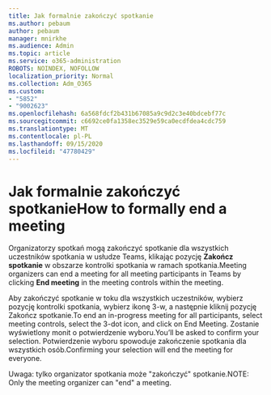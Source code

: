 ```yaml
---
title: Jak formalnie zakończyć spotkanie
ms.author: pebaum
author: pebaum
manager: mnirkhe
ms.audience: Admin
ms.topic: article
ms.service: o365-administration
ROBOTS: NOINDEX, NOFOLLOW
localization_priority: Normal
ms.collection: Adm_O365
ms.custom:
- "5852"
- "9002623"
ms.openlocfilehash: 6a568fdcf2b431b67085a9c9d2c3e40bdcebf77c
ms.sourcegitcommit: c6692ce0fa1358ec3529e59ca0ecdfdea4cdc759
ms.translationtype: MT
ms.contentlocale: pl-PL
ms.lasthandoff: 09/15/2020
ms.locfileid: "47780429"
---
```

# <a name="how-to-formally-end-a-meeting"></a><span data-ttu-id="57c1f-102">Jak formalnie zakończyć spotkanie</span><span class="sxs-lookup"><span data-stu-id="57c1f-102">How to formally end a meeting</span></span>

<span data-ttu-id="57c1f-103">Organizatorzy spotkań mogą zakończyć spotkanie dla wszystkich uczestników spotkania w usłudze Teams, klikając pozycję **Zakończ spotkanie** w obszarze kontrolki spotkania w ramach spotkania.</span><span class="sxs-lookup"><span data-stu-id="57c1f-103">Meeting organizers can end a meeting for all meeting participants in Teams by clicking **End meeting** in the meeting controls within the meeting.</span></span>  

<span data-ttu-id="57c1f-104">Aby zakończyć spotkanie w toku dla wszystkich uczestników, wybierz pozycję kontrolki spotkania, wybierz ikonę 3-w, a następnie kliknij pozycję Zakończ spotkanie.</span><span class="sxs-lookup"><span data-stu-id="57c1f-104">To end an in-progress meeting for all participants, select meeting controls, select the 3-dot icon, and click on End Meeting.</span></span> <span data-ttu-id="57c1f-105">Zostanie wyświetlony monit o potwierdzenie wyboru.</span><span class="sxs-lookup"><span data-stu-id="57c1f-105">You’ll be asked to confirm your selection.</span></span> <span data-ttu-id="57c1f-106">Potwierdzenie wyboru spowoduje zakończenie spotkania dla wszystkich osób.</span><span class="sxs-lookup"><span data-stu-id="57c1f-106">Confirming your selection will end the meeting for everyone.</span></span>

<span data-ttu-id="57c1f-107">Uwaga: tylko organizator spotkania może "zakończyć" spotkanie.</span><span class="sxs-lookup"><span data-stu-id="57c1f-107">NOTE: Only the meeting organizer can "end" a meeting.</span></span>
